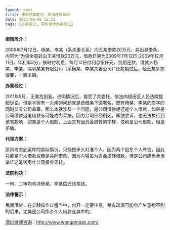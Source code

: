 ```yaml
---
layout: post
title: 律师办案笔记：民间借贷纠纷
date: 2013-08-06 12:23
tags: [办案笔记, 深圳律师办案笔记]
---
```

<strong>案情简介：</strong>

2009年7月12日，杨某、李某（系夫妻关系）向王某借款20万元，并出具借条，内容为“为资金周转向王某借款20万元，借款日期为2009年7月12日-2009年12月11日，年利率3分，按时付利息，每月12日付利息伍仟元，到期还款，借款人杨某、李某、深圳某某有限公司（系杨某、李某夫妻公司）”还款期过后，经王某多次催要，一直未果。

<strong>办案经过：</strong>

2011年5月，王某找到我，说明情况后，接受了其委托，依法向福田区人民法院提起诉讼，但是本案有一头疼的问题就是该借条下面署名，既有杨某、李某的签字的同时又有公司盖章，那么本就涉及一个问题，是公司借款呢还是个人借款，如果是公司借款这笔借款有可能成为呆账，因为公司已经倒闭，即使胜诉，也无法执行到该笔款项，如果是个人借款，上面又有因资金周转的字样，说明是公司借款，很是矛盾。

<strong>代理方案：</strong>

原则考虑到案件的实际情况，只能把矛头对准个人，因为两个股东个人有钱，因此只能是个人借款或者是共同借款，因为内容虽为资金周转借款，但是公司应当承当举证这笔钱用作公司资金周转。

<strong>法院判决：</strong>

一审、二审均判决杨某、李某偿还该笔钱。

<strong>法律警示：</strong>

民间借贷，在实践操作过程当中，内容一定要注意，稍有疏漏可能会产生意想不到的后果，尤其是公司掺杂个人借款在其中的。

<a href="http://www.wangpingan.com/">深圳律师咨询</a>：<a href="http://www.wangpingan.com/">http://www.wangpingan.com/</a>

